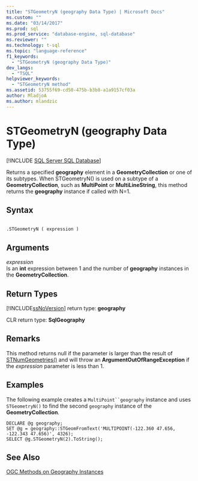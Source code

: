 ```yaml
---
title: "STGeometryN (geography Data Type) | Microsoft Docs"
ms.custom: ""
ms.date: "03/14/2017"
ms.prod: sql
ms.prod_service: "database-engine, sql-database"
ms.reviewer: ""
ms.technology: t-sql
ms.topic: "language-reference"
f1_keywords: 
  - "STGeometryN (geography Data Type)"
dev_langs: 
  - "TSQL"
helpviewer_keywords: 
  - "STGeometryN method"
ms.assetid: 53755f69-cd50-475b-b3b8-a1a9157cf03a
author: MladjoA
ms.author: mlandzic 
---
```

# STGeometryN (geography Data Type)
[!INCLUDE [SQL Server SQL Database](../../includes/applies-to-version/sql-asdb.md)]

  Returns a specified **geography** element in a **GeometryCollection** or one of its subtypes. When STGeometryN() is used on a subtype of a **GeometryCollection**, such as **MultiPoint** or **MultiLineString**, this method returns the **geography** instance if called with N=1.  
  
## Syntax  
  
```  
  
.STGeometryN ( expression )  
```  
  
## Arguments  
 *expression*  
 Is an **int** expression between 1 and the number of **geography** instances in the **GeometryCollection**.  
  
## Return Types  
 [!INCLUDE[ssNoVersion](../../includes/ssnoversion-md.md)] return type: **geography**  
  
 CLR return type: **SqlGeography**  
  
## Remarks  
 This method returns null if the parameter is larger than the result of [STNumGeometries()](../../t-sql/spatial-geography/stnumgeometries-geography-data-type.md) and will throw an **ArgumentOutOfRangeException** if the *expression* parameter is less than 1.  
  
## Examples  
 The following example creates a `MultiPoint``geography` instance and uses `STGeometryN()` to find the second `geography` instance of the **GeometryCollection**.  
  
```  
DECLARE @g geography;  
SET @g = geography::STGeomFromText('MULTIPOINT(-122.360 47.656, -122.343 47.656)', 4326);  
SELECT @g.STGeometryN(2).ToString();  
```  
  
## See Also  
 [OGC Methods on Geography Instances](../../t-sql/spatial-geography/ogc-methods-on-geography-instances.md)  
  
  
